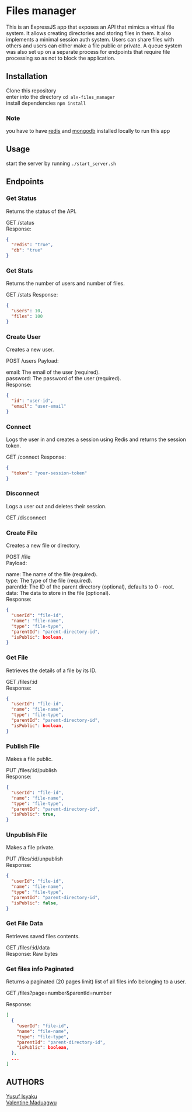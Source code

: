 # Files manager

This is an ExpressJS app that exposes an API that mimics a virtual file system. It allows creating directories and storing files in them. It also implements a minimal session auth system. Users can share files with others and users can either make a file public or private. A queue system was also set up on a separate process for endpoints that require file processing so as not to block the application.

## Installation
Clone this repository  
enter into the directory `cd alx-files_manager`  
install dependencies `npm install`

### Note
you have to have [redis](https://redis.io/docs/getting-started/installation/install-redis-on-linux/) and [mongodb](https://www.mongodb.com/docs/manual/tutorial/) installed locally to run this app

## Usage
start the server by running `./start_server.sh`  

## Endpoints
### Get Status
Returns the status of the API.

GET /status  
Response:

```json
{
  "redis": "true",
  "db": "true"
}
```

### Get Stats
Returns the number of users and number of files.

GET /stats
Response:

```json
{
  "users": 10,
  "files": 100
}
```

### Create User
Creates a new user.

POST /users
Payload:

email: The email of the user (required).  
password: The password of the user (required).  
Response:

```json
{
  "id": "user-id",
  "email": "user-email"
}
```

### Connect
Logs the user in and creates a session using Redis and returns the session token.

GET /connect
Response:

```json
{
  "token": "your-session-token"
}
```

### Disconnect
Logs a user out and deletes their session.  

GET /disconnect

### Create File
Creates a new file or directory.

POST /file  
Payload:  

name: The name of the file (required).  
type: The type of the file (required).  
parentId: The ID of the parent directory (optional), defaults to 0 - root.  
data: The data to store in the file (optional).  
Response:  

```json
{
  "userId": "file-id",
  "name": "file-name",
  "type": "file-type",
  "parentId": "parent-directory-id",
  "isPublic": boolean,
}
```

### Get File
Retrieves the details of a file by its ID. 

GET /files/:id  
Response:

```json
{
  "userId": "file-id",
  "name": "file-name",
  "type": "file-type",
  "parentId": "parent-directory-id",
  "isPublic": boolean,
}
```

### Publish File
Makes a file public.

PUT /files/:id/publish  
Response:

```json
{
  "userId": "file-id",
  "name": "file-name",
  "type": "file-type",
  "parentId": "parent-directory-id",
  "isPublic": true,
}
```

### Unpublish File
Makes a file private.

PUT /files/:id/unpublish  
Response:

```json
{
  "userId": "file-id",
  "name": "file-name",
  "type": "file-type",
  "parentId": "parent-directory-id",
  "isPublic": false,
}
```

### Get File Data
Retrieves saved files contents.  

GET /files/:id/data  
Response: Raw bytes

### Get files info Paginated
Returns a paginated (20 pages limit) list of all files info belonging to a user.

GET /files?page=number&parentId=number

Response:

```json
[
  {
    "userId": "file-id",
    "name": "file-name",
    "type": "file-type",
    "parentId": "parent-directory-id",
    "isPublic": boolean,
  },
  ...
]
```

## AUTHORS
[Yusuf Isyaku](https://github.com/Iyusuf40)  
[Valentine Maduagwu](https://github.com/Theocode12)

